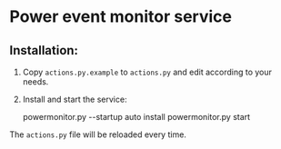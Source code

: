 # Power event monitor service

## Installation:

 1. Copy `actions.py.example` to `actions.py` and edit according to your needs.

 2. Install and start the service:

       powermonitor.py --startup auto install
       powermonitor.py start

The `actions.py` file will be reloaded every time.
